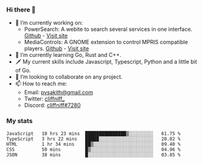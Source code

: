 ### Hi there 👋

- 🔭 I’m currently working on:
    - PowerSearch: A webite to search several services in one interface. [Github](https://github.com/cliffniff/power-search) - [Visit site](https://powersearch.vercel.app/)
    - MediaControls: A GNOME extension to control MPRIS compatible players. [Github](https://github.com/cliffniff/MediaControls) - [Visit site](https://extensions.gnome.org/extension/4470/media-controls/)
- 🌱 I’m currently learning Go, Rust and C++.
- 🗡️ My current skills include Javascript, Typescript, Python and a little bit of Go.
- 👯 I’m looking to collaborate on any project.
- 📫 How to reach me: 
    - Email: <pvsakith@gmail.com>
    - Twitter: [cliffniff_](https://twitter.com/cliffniff_)
    - Discord: [cliffniff#7280](https://discordapp.com/users/828133369950240771)

### My stats

<!--START_SECTION:waka-->
```text
JavaScript   10 hrs 23 mins  ███████████████▒░░░░░░░░░   61.75 % 
TypeScript   3 hrs 22 mins   █████░░░░░░░░░░░░░░░░░░░░   20.02 % 
HTML         1 hr 34 mins    ██▒░░░░░░░░░░░░░░░░░░░░░░   09.40 % 
CSS          50 mins         █▒░░░░░░░░░░░░░░░░░░░░░░░   04.96 % 
JSON         38 mins         █░░░░░░░░░░░░░░░░░░░░░░░░   03.85 % 
```
<!--END_SECTION:waka-->
